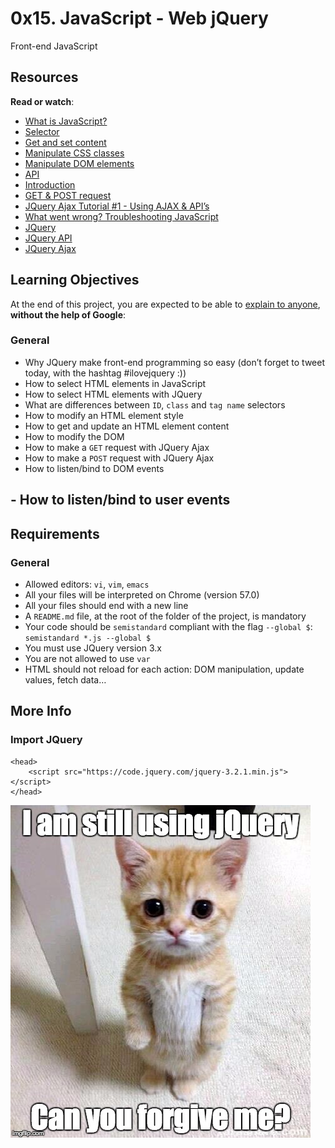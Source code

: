 <h1><strong>0x15. JavaScript - Web jQuery</strong></h1>
Front-end JavaScript<br>
<h2>Resources</h2>

<p><strong>Read or watch</strong>:</p>

<ul>
<li><a href="/rltoken/NJ5XM_fzjlBKERHTkdF-uA" title="What is JavaScript?" target="_blank">What is JavaScript?</a> </li>
<li><a href="/rltoken/wsnVUxEcAzzlCx6ES1qc7g" title="Selector" target="_blank">Selector</a> </li>
<li><a href="/rltoken/rwtc96sn2_LHToBAd0MIhQ" title="Get and set content" target="_blank">Get and set content</a> </li>
<li><a href="/rltoken/IcM5kKVzssU0ibdUo-2gKQ" title="Manipulate CSS classes" target="_blank">Manipulate CSS classes</a> </li>
<li><a href="/rltoken/ve8UKsZLVw2t27PtWscZfQ" title="Manipulate DOM elements" target="_blank">Manipulate DOM elements</a> </li>
<li><a href="/rltoken/vKc7XmiHG7HIh3N0Kl_VQw" title="API" target="_blank">API</a> </li>
<li><a href="/rltoken/QiUwuS_9TXE49D5IVL-ocg" title="Introduction" target="_blank">Introduction</a> </li>
<li><a href="/rltoken/Mbe7uoy0iMAfTVs2Tn4Pzg" title="GET &amp; POST request" target="_blank">GET &amp; POST request</a> </li>
<li><a href="/rltoken/gMwyXisSLu-kZicmGA0-LQ" title="JQuery Ajax Tutorial #1 - Using AJAX &amp; API&#39;s" target="_blank">JQuery Ajax Tutorial #1 - Using AJAX &amp; API&rsquo;s</a> </li>
<li><a href="/rltoken/4eYyJr72PO-cohImk93M3w" title="What went wrong? Troubleshooting JavaScript" target="_blank">What went wrong? Troubleshooting JavaScript</a> </li>
<li><a href="/rltoken/HnjBq6jf84S9S-C15Qi0vw" title="JQuery" target="_blank">JQuery</a> </li>
<li><a href="/rltoken/jvibhq-8VEdQHNUWKTCI7w" title="JQuery API" target="_blank">JQuery API</a> </li>
<li><a href="/rltoken/rBZyrXxuRuISDfPBzO9Y7Q" title="JQuery Ajax" target="_blank">JQuery Ajax</a> </li>
</ul>

<h2>Learning Objectives</h2>

<p>At the end of this project, you are expected to be able to <a href="/rltoken/uOCIGjC7u4MtYfDwCwODTA" title="explain to anyone" target="_blank">explain to anyone</a>, <strong>without the help of Google</strong>:</p>

<h3>General</h3>

<ul>
<li>Why JQuery make front-end programming so easy (don’t forget to tweet today, with the hashtag #ilovejquery :))</li>
<li>How to select HTML elements in JavaScript</li>
<li>How to select HTML elements with JQuery</li>
<li>What are differences between <code>ID</code>, <code>class</code> and <code>tag name</code> selectors</li>
<li>How to modify an HTML element style</li>
<li>How to get and update an HTML element content</li>
<li>How to modify the DOM</li>
<li>How to make a <code>GET</code> request with JQuery Ajax</li>
<li>How to make a <code>POST</code> request with JQuery Ajax</li>
<li>How to listen/bind to DOM events</li>
</ul>

<h2>- How to listen/bind to user events</h2>

<h2>Requirements</h2>

<h3>General</h3>

<ul>
<li>Allowed editors: <code>vi</code>, <code>vim</code>, <code>emacs</code></li>
<li>All your files will be interpreted on Chrome (version 57.0)</li>
<li>All your files should end with a new line</li>
<li>A <code>README.md</code> file, at the root of the folder of the project, is mandatory</li>
<li>Your code should be <code>semistandard</code> compliant with the flag <code>--global $</code>: <code>semistandard *.js --global $</code></li>
<li>You must use JQuery version 3.x</li>
<li>You are not allowed to use <code>var</code></li>
<li>HTML should not reload for each action: DOM manipulation, update values, fetch data&hellip;</li>
</ul>

<h2>More Info</h2>

<h3>Import JQuery</h3>

<pre><code>&lt;head&gt;
    &lt;script src=&quot;https://code.jquery.com/jquery-3.2.1.min.js&quot;&gt;&lt;/script&gt;
&lt;/head&gt;
</code></pre>

<p><img src="qjuary2.jpg" alt="" loading='lazy' style="" /></p>

